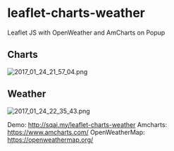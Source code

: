 # leaflet-charts-weather

Leaflet JS with OpenWeather and AmCharts on Popup

## **Charts** ##
![2017_01_24_21_57_04.png](https://s29.postimg.org/p0dao08h3/2017_01_24_21_57_04.png)


## **Weather** ##
![2017_01_24_22_35_43.png](https://s24.postimg.org/emzo0rcdx/2017_01_24_22_35_43.png)

Demo: http://sqai.my/leaflet-charts-weather
Amcharts: https://www.amcharts.com/
OpenWeatherMap: https://openweathermap.org/
